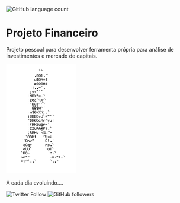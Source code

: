 ![GitHub language count](https://img.shields.io/github/languages/count/lucasmpalermo/proj_financeiro)


# Projeto Financeiro
Projeto pessoal para desenvolver ferramenta própria para análise de investimentos e mercado de capitais.

![Homem letra](https://github.com/lucasmpalermo/proj_financeiro/blob/master/Homem%20de%20letras.gif)

A cada dia evoluindo....

![Twitter Follow](https://img.shields.io/twitter/follow/lucaspalermovp)
![GitHub followers](https://img.shields.io/github/followers/lucasmpalermo?style=social)
